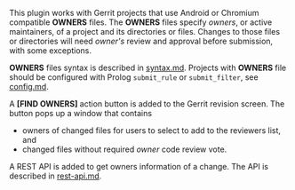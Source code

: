 This plugin works with Gerrit projects that
use Android or Chromium compatible **OWNERS** files.
The **OWNERS** files specify *owners*, or active maintainers,
of a project and its directories or files.
Changes to those files or directories will
need *owner's* review and approval before submission,
with some exceptions.

**OWNERS** files syntax is described in [syntax.md](syntax.md).
Projects with **OWNERS** file should be configured with
Prolog `submit_rule` or `submit_filter`, see [config.md](config.md).

A **[FIND OWNERS]** action button is added to the Gerrit revision screen.
The button pops up a window that contains
* owners of changed files for users to select to add to the reviewers list, and
* changed files without required *owner* code review vote.

A REST API is added to get owners information of a change.
The API is described in [rest-api.md](rest-api.md).
